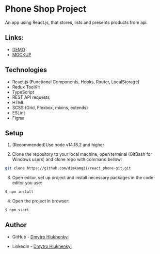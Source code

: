 # Phone Shop Project

An app using React.js, that stores, lists and presents products from api.

## Links:

- [DEMO](https://dimkamg21.github.io/react_phone-shop/)
- [MOCKUP](https://www.figma.com/file/uEetgWenSRxk9jgiym6Yzp/Phone-catalog-redesign?type=design&node-id=1-2&mode=design&t=eqc40ntP2CKbxHzs-0)

## Technologies

- React.js (Functional Components, Hooks, Router, LocalStorage)
- Redux ToolKit
- TypeScript
- REST API requests
- HTML
- SCSS (Grid, Flexbox, mixins, extends)
- ESLint
- Figma

## Setup

1. (Recommended)Use node v14.18.2 and higher <br>

2. Clone the repository to your local machine, open terminal (GitBash for Windows users) and clone repo with command bellow:

```sh
git clone https://github.com/dimkamg21/react_phone-git.git
```

3. Open editor, set up project and install necessary packages in the code-editor you use:

```sh
$ npm install
```

4. Open the project in browser:

```sh
$ npm start
```


## Author

- GitHub - [Dmytro Hlukhenkyi](https://github.com/dimkamg21)

- LinkedIn - [Dmytro Hlukhenkyi](https://www.linkedin.com/in/dmytro-hlukhenkyi/)

